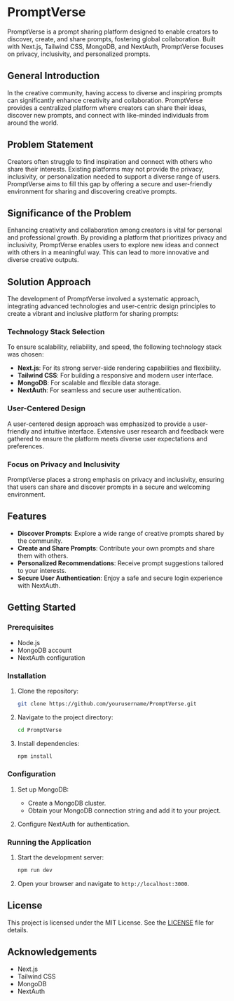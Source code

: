 # PromptVerse

PromptVerse is a prompt sharing platform designed to enable creators to discover, create, and share prompts, fostering global collaboration. Built with Next.js, Tailwind CSS, MongoDB, and NextAuth, PromptVerse focuses on privacy, inclusivity, and personalized prompts.

## General Introduction

In the creative community, having access to diverse and inspiring prompts can significantly enhance creativity and collaboration. PromptVerse provides a centralized platform where creators can share their ideas, discover new prompts, and connect with like-minded individuals from around the world. 

## Problem Statement

Creators often struggle to find inspiration and connect with others who share their interests. Existing platforms may not provide the privacy, inclusivity, or personalization needed to support a diverse range of users. PromptVerse aims to fill this gap by offering a secure and user-friendly environment for sharing and discovering creative prompts.

## Significance of the Problem

Enhancing creativity and collaboration among creators is vital for personal and professional growth. By providing a platform that prioritizes privacy and inclusivity, PromptVerse enables users to explore new ideas and connect with others in a meaningful way. This can lead to more innovative and diverse creative outputs.

## Solution Approach

The development of PromptVerse involved a systematic approach, integrating advanced technologies and user-centric design principles to create a vibrant and inclusive platform for sharing prompts:

### Technology Stack Selection

To ensure scalability, reliability, and speed, the following technology stack was chosen:

- **Next.js**: For its strong server-side rendering capabilities and flexibility.
- **Tailwind CSS**: For building a responsive and modern user interface.
- **MongoDB**: For scalable and flexible data storage.
- **NextAuth**: For seamless and secure user authentication.

### User-Centered Design

A user-centered design approach was emphasized to provide a user-friendly and intuitive interface. Extensive user research and feedback were gathered to ensure the platform meets diverse user expectations and preferences.

### Focus on Privacy and Inclusivity

PromptVerse places a strong emphasis on privacy and inclusivity, ensuring that users can share and discover prompts in a secure and welcoming environment.

## Features

- **Discover Prompts**: Explore a wide range of creative prompts shared by the community.
- **Create and Share Prompts**: Contribute your own prompts and share them with others.
- **Personalized Recommendations**: Receive prompt suggestions tailored to your interests.
- **Secure User Authentication**: Enjoy a safe and secure login experience with NextAuth.

## Getting Started

### Prerequisites

- Node.js
- MongoDB account
- NextAuth configuration

### Installation

1. Clone the repository:

    ```bash
    git clone https://github.com/yourusername/PromptVerse.git
    ```

2. Navigate to the project directory:

    ```bash
    cd PromptVerse
    ```

3. Install dependencies:

    ```bash
    npm install
    ```

### Configuration

1. Set up MongoDB:
   - Create a MongoDB cluster.
   - Obtain your MongoDB connection string and add it to your project.

2. Configure NextAuth for authentication.

### Running the Application

1. Start the development server:

    ```bash
    npm run dev
    ```

2. Open your browser and navigate to `http://localhost:3000`.

## License

This project is licensed under the MIT License. See the [LICENSE](LICENSE) file for details.

## Acknowledgements

- Next.js
- Tailwind CSS
- MongoDB
- NextAuth
